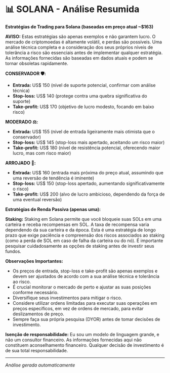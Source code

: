 
# 📊 SOLANA - Análise Resumida

**Estratégias de Trading para Solana (baseadas em preço atual ~$163)**

**AVISO:** Estas estratégias são apenas exemplos e não garantem lucro. O mercado de criptomoedas é altamente volátil, e perdas são possíveis.  Uma análise técnica completa e a consideração dos seus próprios níveis de tolerância a risco são essenciais antes de implementar qualquer estratégia.  As informações fornecidas são baseadas em dados atuais e podem se tornar obsoletas rapidamente.

**CONSERVADOR 🛡️:**

* **Entrada:** US$ 150 (nível de suporte potencial, confirmar com análise técnica)
* **Stop-loss:** US$ 140 (protege contra uma quebra significativa do suporte)
* **Take-profit:** US$ 170 (objetivo de lucro modesto, focando em baixo risco)

**MODERADO ⚖️:**

* **Entrada:** US$ 155 (nível de entrada ligeiramente mais otimista que o conservador)
* **Stop-loss:** US$ 145 (stop-loss mais apertado, aceitando um risco maior)
* **Take-profit:** US$ 180 (nível de resistência potencial, oferecendo maior lucro, mas com risco maior)


**ARROJADO 🚀:**

* **Entrada:** US$ 160 (entrada mais próxima do preço atual, assumindo que uma reversão de tendência é iminente)
* **Stop-loss:** US$ 150 (stop-loss apertado, aumentando significativamente o risco)
* **Take-profit:** US$ 200 (alvo de lucro ambicioso, dependendo da força de uma eventual reversão)


**Estratégias de Renda Passiva (apenas uma):**

**Staking:**  Staking em Solana permite que você bloqueie suas SOLs em uma carteira e receba recompensas em SOL.  A taxa de recompensa varia dependendo da sua carteira e da época.  Esta é uma estratégia de longo prazo que exige paciência e compreensão dos riscos associados ao staking (como a perda de SOL em caso de falha da carteira ou do nó).  É importante pesquisar cuidadosamente as opções de staking antes de investir seus fundos.


**Observações Importantes:**

* Os preços de entrada, stop-loss e take-profit são apenas exemplos e devem ser ajustados de acordo com a sua análise técnica e tolerância ao risco.
*  É crucial monitorar o mercado de perto e ajustar as suas posições conforme necessário.
* Diversifique seus investimentos para mitigar o risco.
* Considere utilizar ordens limitadas para executar suas operações em preços específicos, em vez de ordens de mercado, para evitar deslizamentos de preço.
* Sempre faça sua própria pesquisa (DYOR) antes de tomar decisões de investimento.


**Isenção de responsabilidade:** Eu sou um modelo de linguagem grande, e não um consultor financeiro. As informações fornecidas aqui não constituem aconselhamento financeiro.  Qualquer decisão de investimento é de sua total responsabilidade.

---
*Análise gerada automaticamente*

